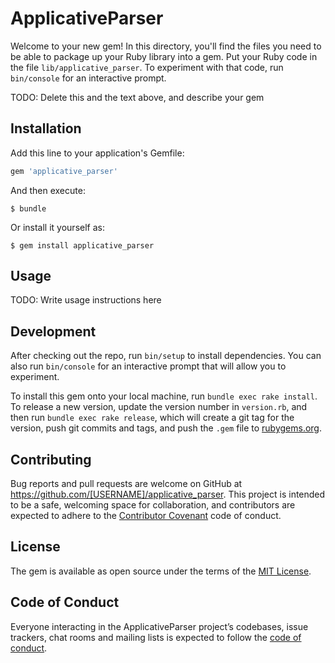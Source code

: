 # ApplicativeParser

Welcome to your new gem! In this directory, you'll find the files you need to be able to package up your Ruby library into a gem. Put your Ruby code in the file `lib/applicative_parser`. To experiment with that code, run `bin/console` for an interactive prompt.

TODO: Delete this and the text above, and describe your gem

## Installation

Add this line to your application's Gemfile:

```ruby
gem 'applicative_parser'
```

And then execute:

    $ bundle

Or install it yourself as:

    $ gem install applicative_parser

## Usage

TODO: Write usage instructions here

## Development

After checking out the repo, run `bin/setup` to install dependencies. You can also run `bin/console` for an interactive prompt that will allow you to experiment.

To install this gem onto your local machine, run `bundle exec rake install`. To release a new version, update the version number in `version.rb`, and then run `bundle exec rake release`, which will create a git tag for the version, push git commits and tags, and push the `.gem` file to [rubygems.org](https://rubygems.org).

## Contributing

Bug reports and pull requests are welcome on GitHub at https://github.com/[USERNAME]/applicative_parser. This project is intended to be a safe, welcoming space for collaboration, and contributors are expected to adhere to the [Contributor Covenant](http://contributor-covenant.org) code of conduct.

## License

The gem is available as open source under the terms of the [MIT License](https://opensource.org/licenses/MIT).

## Code of Conduct

Everyone interacting in the ApplicativeParser project’s codebases, issue trackers, chat rooms and mailing lists is expected to follow the [code of conduct](https://github.com/[USERNAME]/applicative_parser/blob/master/CODE_OF_CONDUCT.md).
